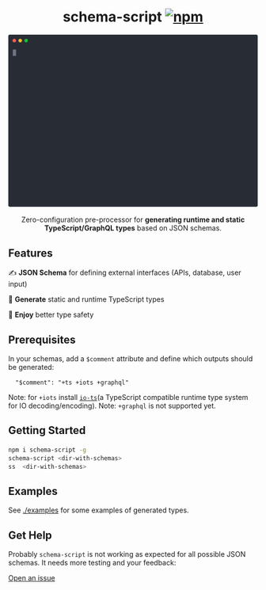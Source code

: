 <h1 align="center">
  schema-script
  <a href="https://www.npmjs.org/package/schema-script"><img src="https://img.shields.io/npm/v/schema-script.svg?style=flat" alt="npm"></a>
</h1>
<p align="center">
  <img src="https://raw.githubusercontent.com/OrKoN/schema-script/master/demo.svg?sanitize=true" width="572" alt="newsletter cli demo">
</p>
<p align="center">
  Zero-configuration pre-processor for <strong>generating runtime and static TypeScript/GraphQL types</strong> based on JSON schemas.
</p>

## Features

✍️ **JSON Schema** for defining external interfaces (APIs, database, user input)

🌈 **Generate** static and runtime TypeScript types

📨 **Enjoy** better type safety

## Prerequisites

In your schemas, add a `$comment` attribute and define which outputs should be generated:

```
  "$comment": "+ts +iots +graphql"
```

Note: for `+iots` install [`io-ts`](https://github.com/gcanti/io-ts)(a TypeScript compatible runtime type system for IO decoding/encoding).
Note: `+graphql` is not supported yet.

## Getting Started

```sh
npm i schema-script -g
schema-script <dir-with-schemas>
ss  <dir-with-schemas>
```
## Examples

See [./examples](examples) for some examples of generated types.

## Get Help

Probably `schema-script` is not working as expected for all possible JSON schemas. It needs more testing and your feedback:

[Open an issue](https://github.com/orkon/schema-script/issues)
